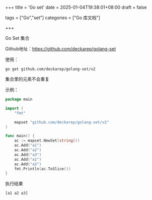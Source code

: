 +++
title = 'Go set'
date = 2025-01-04T19:38:01+08:00
draft = false

tags = ["Go","set"]
categories = ["Go 库文档"]

+++

Go Set 集合

Github地址：https://github.com/deckarep/golang-set

使用：

```shell
go get github.com/deckarep/golang-set/v2
```

集合里的元素不会重复

示例：

```go
package main

import (
	"fmt"

	mapset "github.com/deckarep/golang-set/v2"
)

func main() {
	ac := mapset.NewSet[string]()
	ac.Add("a1")
	ac.Add("a2")
	ac.Add("a3")
	ac.Add("a1")
	ac.Add("a2")
	fmt.Println(ac.ToSlice())
}

```

执行结果

```shell
[a1 a2 a3]
```






